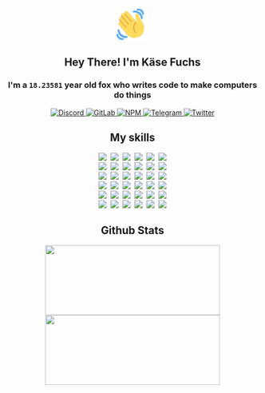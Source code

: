 <div><p align=center><img src=./resources/images/wave.gif width=64px height=64px></p><h2 align=center>Hey There! I'm Käse Fuchs</h2><h3 align=center>I'm a <code>18.23581</code> year old fox who writes code to make computers do things</h3><p align=center><a href=https://discord.com/users/507526681125322772><img alt=Discord src="https://img.shields.io/badge/Discord-5865F2?logo=discord&logoColor=white&style=flat-square#6812ef299c8a2f8a4627ae1ee7ed4ee8"> </a><a href=https://gitlab.com/kasefuchs><img alt=GitLab src="https://img.shields.io/badge/GitLab-330F63?logo=gitlab&logoColor=white&style=flat-square#6812ef299c8a2f8a4627ae1ee7ed4ee8"> </a><a href=https://npmjs.com/~kasefuchs><img alt=NPM src="https://img.shields.io/badge/NPM-CB3837?logo=npm&logoColor=white&style=flat-square#6812ef299c8a2f8a4627ae1ee7ed4ee8"> </a><a href=https://t.me/kasefuchs><img alt=Telegram src="https://img.shields.io/badge/Telegram-2CA5E0?logo=telegram&logoColor=white&style=flat-square#6812ef299c8a2f8a4627ae1ee7ed4ee8"> </a><a href=https://twitter.com/kasefuchs><img alt=Twitter src="https://img.shields.io/badge/Twitter-1DA1F2?logo=twitter&logoColor=white&style=flat-square#6812ef299c8a2f8a4627ae1ee7ed4ee8"></a></p><h2 align=center>My skills</h2><p align=center><a href=https://aws.amazon.com/ ><picture><source srcset="https://skillicons.dev/icons?i=aws&theme=dark#6812ef299c8a2f8a4627ae1ee7ed4ee8" media="(prefers-color-scheme: dark)"><source srcset="https://skillicons.dev/icons?i=aws&theme=light#6812ef299c8a2f8a4627ae1ee7ed4ee8" media="(prefers-color-scheme: light), (prefers-color-scheme: no-preference)"><img src="https://skillicons.dev/icons?i=aws&theme=light#6812ef299c8a2f8a4627ae1ee7ed4ee8"></picture></a>&nbsp;&nbsp;<a href=https://en.wikipedia.org/wiki/Bash_(Unix_shell)><picture><source srcset="https://skillicons.dev/icons?i=bash&theme=dark#6812ef299c8a2f8a4627ae1ee7ed4ee8" media="(prefers-color-scheme: dark)"><source srcset="https://skillicons.dev/icons?i=bash&theme=light#6812ef299c8a2f8a4627ae1ee7ed4ee8" media="(prefers-color-scheme: light), (prefers-color-scheme: no-preference)"><img src="https://skillicons.dev/icons?i=bash&theme=light#6812ef299c8a2f8a4627ae1ee7ed4ee8"></picture></a>&nbsp;&nbsp;<a href=https://discord.com/developers/docs><picture><source srcset="https://skillicons.dev/icons?i=bots&theme=dark#6812ef299c8a2f8a4627ae1ee7ed4ee8" media="(prefers-color-scheme: dark)"><source srcset="https://skillicons.dev/icons?i=bots&theme=light#6812ef299c8a2f8a4627ae1ee7ed4ee8" media="(prefers-color-scheme: light), (prefers-color-scheme: no-preference)"><img src="https://skillicons.dev/icons?i=bots&theme=light#6812ef299c8a2f8a4627ae1ee7ed4ee8"></picture></a>&nbsp;&nbsp;<a href=https://www.cloudflare.com/ ><picture><source srcset="https://skillicons.dev/icons?i=cloudflare&theme=dark#6812ef299c8a2f8a4627ae1ee7ed4ee8" media="(prefers-color-scheme: dark)"><source srcset="https://skillicons.dev/icons?i=cloudflare&theme=light#6812ef299c8a2f8a4627ae1ee7ed4ee8" media="(prefers-color-scheme: light), (prefers-color-scheme: no-preference)"><img src="https://skillicons.dev/icons?i=cloudflare&theme=light#6812ef299c8a2f8a4627ae1ee7ed4ee8"></picture></a>&nbsp;&nbsp;<a href=https://en.wikipedia.org/wiki/CSS><picture><source srcset="https://skillicons.dev/icons?i=css&theme=dark#6812ef299c8a2f8a4627ae1ee7ed4ee8" media="(prefers-color-scheme: dark)"><source srcset="https://skillicons.dev/icons?i=css&theme=light#6812ef299c8a2f8a4627ae1ee7ed4ee8" media="(prefers-color-scheme: light), (prefers-color-scheme: no-preference)"><img src="https://skillicons.dev/icons?i=css&theme=light#6812ef299c8a2f8a4627ae1ee7ed4ee8"></picture></a>&nbsp;&nbsp;<a href=https://www.docker.com/ ><picture><source srcset="https://skillicons.dev/icons?i=docker&theme=dark#6812ef299c8a2f8a4627ae1ee7ed4ee8" media="(prefers-color-scheme: dark)"><source srcset="https://skillicons.dev/icons?i=docker&theme=light#6812ef299c8a2f8a4627ae1ee7ed4ee8" media="(prefers-color-scheme: light), (prefers-color-scheme: no-preference)"><img src="https://skillicons.dev/icons?i=docker&theme=light#6812ef299c8a2f8a4627ae1ee7ed4ee8"></picture></a><br><a href=https://www.electronjs.org/ ><picture><source srcset="https://skillicons.dev/icons?i=electron&theme=dark#6812ef299c8a2f8a4627ae1ee7ed4ee8" media="(prefers-color-scheme: dark)"><source srcset="https://skillicons.dev/icons?i=electron&theme=light#6812ef299c8a2f8a4627ae1ee7ed4ee8" media="(prefers-color-scheme: light), (prefers-color-scheme: no-preference)"><img src="https://skillicons.dev/icons?i=electron&theme=light#6812ef299c8a2f8a4627ae1ee7ed4ee8"></picture></a>&nbsp;&nbsp;<a href=https://expressjs.com/ ><picture><source srcset="https://skillicons.dev/icons?i=express&theme=dark#6812ef299c8a2f8a4627ae1ee7ed4ee8" media="(prefers-color-scheme: dark)"><source srcset="https://skillicons.dev/icons?i=express&theme=light#6812ef299c8a2f8a4627ae1ee7ed4ee8" media="(prefers-color-scheme: light), (prefers-color-scheme: no-preference)"><img src="https://skillicons.dev/icons?i=express&theme=light#6812ef299c8a2f8a4627ae1ee7ed4ee8"></picture></a>&nbsp;&nbsp;<a href=https://www.figma.com/ ><picture><source srcset="https://skillicons.dev/icons?i=figma&theme=dark#6812ef299c8a2f8a4627ae1ee7ed4ee8" media="(prefers-color-scheme: dark)"><source srcset="https://skillicons.dev/icons?i=figma&theme=light#6812ef299c8a2f8a4627ae1ee7ed4ee8" media="(prefers-color-scheme: light), (prefers-color-scheme: no-preference)"><img src="https://skillicons.dev/icons?i=figma&theme=light#6812ef299c8a2f8a4627ae1ee7ed4ee8"></picture></a>&nbsp;&nbsp;<a href=https://firebase.google.com/ ><picture><source srcset="https://skillicons.dev/icons?i=firebase&theme=dark#6812ef299c8a2f8a4627ae1ee7ed4ee8" media="(prefers-color-scheme: dark)"><source srcset="https://skillicons.dev/icons?i=firebase&theme=light#6812ef299c8a2f8a4627ae1ee7ed4ee8" media="(prefers-color-scheme: light), (prefers-color-scheme: no-preference)"><img src="https://skillicons.dev/icons?i=firebase&theme=light#6812ef299c8a2f8a4627ae1ee7ed4ee8"></picture></a>&nbsp;&nbsp;<a href=https://flask.palletsprojects.com/ ><picture><source srcset="https://skillicons.dev/icons?i=flask&theme=dark#6812ef299c8a2f8a4627ae1ee7ed4ee8" media="(prefers-color-scheme: dark)"><source srcset="https://skillicons.dev/icons?i=flask&theme=light#6812ef299c8a2f8a4627ae1ee7ed4ee8" media="(prefers-color-scheme: light), (prefers-color-scheme: no-preference)"><img src="https://skillicons.dev/icons?i=flask&theme=light#6812ef299c8a2f8a4627ae1ee7ed4ee8"></picture></a>&nbsp;&nbsp;<a href=https://cloud.google.com/ ><picture><source srcset="https://skillicons.dev/icons?i=gcp&theme=dark#6812ef299c8a2f8a4627ae1ee7ed4ee8" media="(prefers-color-scheme: dark)"><source srcset="https://skillicons.dev/icons?i=gcp&theme=light#6812ef299c8a2f8a4627ae1ee7ed4ee8" media="(prefers-color-scheme: light), (prefers-color-scheme: no-preference)"><img src="https://skillicons.dev/icons?i=gcp&theme=light#6812ef299c8a2f8a4627ae1ee7ed4ee8"></picture></a><br><a href=https://git-scm.com/ ><picture><source srcset="https://skillicons.dev/icons?i=git&theme=dark#6812ef299c8a2f8a4627ae1ee7ed4ee8" media="(prefers-color-scheme: dark)"><source srcset="https://skillicons.dev/icons?i=git&theme=light#6812ef299c8a2f8a4627ae1ee7ed4ee8" media="(prefers-color-scheme: light), (prefers-color-scheme: no-preference)"><img src="https://skillicons.dev/icons?i=git&theme=light#6812ef299c8a2f8a4627ae1ee7ed4ee8"></picture></a>&nbsp;&nbsp;<a href=https://github.com/ ><picture><source srcset="https://skillicons.dev/icons?i=github&theme=dark#6812ef299c8a2f8a4627ae1ee7ed4ee8" media="(prefers-color-scheme: dark)"><source srcset="https://skillicons.dev/icons?i=github&theme=light#6812ef299c8a2f8a4627ae1ee7ed4ee8" media="(prefers-color-scheme: light), (prefers-color-scheme: no-preference)"><img src="https://skillicons.dev/icons?i=github&theme=light#6812ef299c8a2f8a4627ae1ee7ed4ee8"></picture></a>&nbsp;&nbsp;<a href=https://gitlab.com/ ><picture><source srcset="https://skillicons.dev/icons?i=gitlab&theme=dark#6812ef299c8a2f8a4627ae1ee7ed4ee8" media="(prefers-color-scheme: dark)"><source srcset="https://skillicons.dev/icons?i=gitlab&theme=light#6812ef299c8a2f8a4627ae1ee7ed4ee8" media="(prefers-color-scheme: light), (prefers-color-scheme: no-preference)"><img src="https://skillicons.dev/icons?i=gitlab&theme=light#6812ef299c8a2f8a4627ae1ee7ed4ee8"></picture></a>&nbsp;&nbsp;<a href=https://www.heroku.com/ ><picture><source srcset="https://skillicons.dev/icons?i=heroku&theme=dark#6812ef299c8a2f8a4627ae1ee7ed4ee8" media="(prefers-color-scheme: dark)"><source srcset="https://skillicons.dev/icons?i=heroku&theme=light#6812ef299c8a2f8a4627ae1ee7ed4ee8" media="(prefers-color-scheme: light), (prefers-color-scheme: no-preference)"><img src="https://skillicons.dev/icons?i=heroku&theme=light#6812ef299c8a2f8a4627ae1ee7ed4ee8"></picture></a>&nbsp;&nbsp;<a href=https://en.wikipedia.org/wiki/HTML><picture><source srcset="https://skillicons.dev/icons?i=html&theme=dark#6812ef299c8a2f8a4627ae1ee7ed4ee8" media="(prefers-color-scheme: dark)"><source srcset="https://skillicons.dev/icons?i=html&theme=light#6812ef299c8a2f8a4627ae1ee7ed4ee8" media="(prefers-color-scheme: light), (prefers-color-scheme: no-preference)"><img src="https://skillicons.dev/icons?i=html&theme=light#6812ef299c8a2f8a4627ae1ee7ed4ee8"></picture></a>&nbsp;&nbsp;<a href=https://en.wikipedia.org/wiki/JavaScript><picture><source srcset="https://skillicons.dev/icons?i=js&theme=dark#6812ef299c8a2f8a4627ae1ee7ed4ee8" media="(prefers-color-scheme: dark)"><source srcset="https://skillicons.dev/icons?i=js&theme=light#6812ef299c8a2f8a4627ae1ee7ed4ee8" media="(prefers-color-scheme: light), (prefers-color-scheme: no-preference)"><img src="https://skillicons.dev/icons?i=js&theme=light#6812ef299c8a2f8a4627ae1ee7ed4ee8"></picture></a><br><a href=https://en.wikipedia.org/wiki/Linux><picture><source srcset="https://skillicons.dev/icons?i=linux&theme=dark#6812ef299c8a2f8a4627ae1ee7ed4ee8" media="(prefers-color-scheme: dark)"><source srcset="https://skillicons.dev/icons?i=linux&theme=light#6812ef299c8a2f8a4627ae1ee7ed4ee8" media="(prefers-color-scheme: light), (prefers-color-scheme: no-preference)"><img src="https://skillicons.dev/icons?i=linux&theme=light#6812ef299c8a2f8a4627ae1ee7ed4ee8"></picture></a>&nbsp;&nbsp;<a href=https://mui.com/ ><picture><source srcset="https://skillicons.dev/icons?i=materialui&theme=dark#6812ef299c8a2f8a4627ae1ee7ed4ee8" media="(prefers-color-scheme: dark)"><source srcset="https://skillicons.dev/icons?i=materialui&theme=light#6812ef299c8a2f8a4627ae1ee7ed4ee8" media="(prefers-color-scheme: light), (prefers-color-scheme: no-preference)"><img src="https://skillicons.dev/icons?i=materialui&theme=light#6812ef299c8a2f8a4627ae1ee7ed4ee8"></picture></a>&nbsp;&nbsp;<a href=https://en.wikipedia.org/wiki/Markdown><picture><source srcset="https://skillicons.dev/icons?i=md&theme=dark#6812ef299c8a2f8a4627ae1ee7ed4ee8" media="(prefers-color-scheme: dark)"><source srcset="https://skillicons.dev/icons?i=md&theme=light#6812ef299c8a2f8a4627ae1ee7ed4ee8" media="(prefers-color-scheme: light), (prefers-color-scheme: no-preference)"><img src="https://skillicons.dev/icons?i=md&theme=light#6812ef299c8a2f8a4627ae1ee7ed4ee8"></picture></a>&nbsp;&nbsp;<a href=https://www.mongodb.com/ ><picture><source srcset="https://skillicons.dev/icons?i=mongodb&theme=dark#6812ef299c8a2f8a4627ae1ee7ed4ee8" media="(prefers-color-scheme: dark)"><source srcset="https://skillicons.dev/icons?i=mongodb&theme=light#6812ef299c8a2f8a4627ae1ee7ed4ee8" media="(prefers-color-scheme: light), (prefers-color-scheme: no-preference)"><img src="https://skillicons.dev/icons?i=mongodb&theme=light#6812ef299c8a2f8a4627ae1ee7ed4ee8"></picture></a>&nbsp;&nbsp;<a href=https://www.mysql.com/ ><picture><source srcset="https://skillicons.dev/icons?i=mysql&theme=dark#6812ef299c8a2f8a4627ae1ee7ed4ee8" media="(prefers-color-scheme: dark)"><source srcset="https://skillicons.dev/icons?i=mysql&theme=light#6812ef299c8a2f8a4627ae1ee7ed4ee8" media="(prefers-color-scheme: light), (prefers-color-scheme: no-preference)"><img src="https://skillicons.dev/icons?i=mysql&theme=light#6812ef299c8a2f8a4627ae1ee7ed4ee8"></picture></a>&nbsp;&nbsp;<a href=https://nextjs.org/ ><picture><source srcset="https://skillicons.dev/icons?i=nextjs&theme=dark#6812ef299c8a2f8a4627ae1ee7ed4ee8" media="(prefers-color-scheme: dark)"><source srcset="https://skillicons.dev/icons?i=nextjs&theme=light#6812ef299c8a2f8a4627ae1ee7ed4ee8" media="(prefers-color-scheme: light), (prefers-color-scheme: no-preference)"><img src="https://skillicons.dev/icons?i=nextjs&theme=light#6812ef299c8a2f8a4627ae1ee7ed4ee8"></picture></a><br><a href=https://nodejs.org/en/ ><picture><source srcset="https://skillicons.dev/icons?i=nodejs&theme=dark#6812ef299c8a2f8a4627ae1ee7ed4ee8" media="(prefers-color-scheme: dark)"><source srcset="https://skillicons.dev/icons?i=nodejs&theme=light#6812ef299c8a2f8a4627ae1ee7ed4ee8" media="(prefers-color-scheme: light), (prefers-color-scheme: no-preference)"><img src="https://skillicons.dev/icons?i=nodejs&theme=light#6812ef299c8a2f8a4627ae1ee7ed4ee8"></picture></a>&nbsp;&nbsp;<a href=https://www.postgresql.org/ ><picture><source srcset="https://skillicons.dev/icons?i=postgres&theme=dark#6812ef299c8a2f8a4627ae1ee7ed4ee8" media="(prefers-color-scheme: dark)"><source srcset="https://skillicons.dev/icons?i=postgres&theme=light#6812ef299c8a2f8a4627ae1ee7ed4ee8" media="(prefers-color-scheme: light), (prefers-color-scheme: no-preference)"><img src="https://skillicons.dev/icons?i=postgres&theme=light#6812ef299c8a2f8a4627ae1ee7ed4ee8"></picture></a>&nbsp;&nbsp;<a href=https://learn.microsoft.com/en-us/powershell/ ><picture><source srcset="https://skillicons.dev/icons?i=powershell&theme=dark#6812ef299c8a2f8a4627ae1ee7ed4ee8" media="(prefers-color-scheme: dark)"><source srcset="https://skillicons.dev/icons?i=powershell&theme=light#6812ef299c8a2f8a4627ae1ee7ed4ee8" media="(prefers-color-scheme: light), (prefers-color-scheme: no-preference)"><img src="https://skillicons.dev/icons?i=powershell&theme=light#6812ef299c8a2f8a4627ae1ee7ed4ee8"></picture></a>&nbsp;&nbsp;<a href=https://www.python.org/ ><picture><source srcset="https://skillicons.dev/icons?i=py&theme=dark#6812ef299c8a2f8a4627ae1ee7ed4ee8" media="(prefers-color-scheme: dark)"><source srcset="https://skillicons.dev/icons?i=py&theme=light#6812ef299c8a2f8a4627ae1ee7ed4ee8" media="(prefers-color-scheme: light), (prefers-color-scheme: no-preference)"><img src="https://skillicons.dev/icons?i=py&theme=light#6812ef299c8a2f8a4627ae1ee7ed4ee8"></picture></a>&nbsp;&nbsp;<a href=https://www.raspberrypi.org/ ><picture><source srcset="https://skillicons.dev/icons?i=raspberrypi&theme=dark#6812ef299c8a2f8a4627ae1ee7ed4ee8" media="(prefers-color-scheme: dark)"><source srcset="https://skillicons.dev/icons?i=raspberrypi&theme=light#6812ef299c8a2f8a4627ae1ee7ed4ee8" media="(prefers-color-scheme: light), (prefers-color-scheme: no-preference)"><img src="https://skillicons.dev/icons?i=raspberrypi&theme=light#6812ef299c8a2f8a4627ae1ee7ed4ee8"></picture></a>&nbsp;&nbsp;<a href=https://reactjs.org/ ><picture><source srcset="https://skillicons.dev/icons?i=react&theme=dark#6812ef299c8a2f8a4627ae1ee7ed4ee8" media="(prefers-color-scheme: dark)"><source srcset="https://skillicons.dev/icons?i=react&theme=light#6812ef299c8a2f8a4627ae1ee7ed4ee8" media="(prefers-color-scheme: light), (prefers-color-scheme: no-preference)"><img src="https://skillicons.dev/icons?i=react&theme=light#6812ef299c8a2f8a4627ae1ee7ed4ee8"></picture></a><br><a href=https://redux.js.org/ ><picture><source srcset="https://skillicons.dev/icons?i=redux&theme=dark#6812ef299c8a2f8a4627ae1ee7ed4ee8" media="(prefers-color-scheme: dark)"><source srcset="https://skillicons.dev/icons?i=redux&theme=light#6812ef299c8a2f8a4627ae1ee7ed4ee8" media="(prefers-color-scheme: light), (prefers-color-scheme: no-preference)"><img src="https://skillicons.dev/icons?i=redux&theme=light#6812ef299c8a2f8a4627ae1ee7ed4ee8"></picture></a>&nbsp;&nbsp;<a href=https://en.wikipedia.org/wiki/Regular_expression><picture><source srcset="https://skillicons.dev/icons?i=regex&theme=dark#6812ef299c8a2f8a4627ae1ee7ed4ee8" media="(prefers-color-scheme: dark)"><source srcset="https://skillicons.dev/icons?i=regex&theme=light#6812ef299c8a2f8a4627ae1ee7ed4ee8" media="(prefers-color-scheme: light), (prefers-color-scheme: no-preference)"><img src="https://skillicons.dev/icons?i=regex&theme=light#6812ef299c8a2f8a4627ae1ee7ed4ee8"></picture></a>&nbsp;&nbsp;<a href=https://en.wikipedia.org/wiki/Sass_(stylesheet_language)><picture><source srcset="https://skillicons.dev/icons?i=sass&theme=dark#6812ef299c8a2f8a4627ae1ee7ed4ee8" media="(prefers-color-scheme: dark)"><source srcset="https://skillicons.dev/icons?i=sass&theme=light#6812ef299c8a2f8a4627ae1ee7ed4ee8" media="(prefers-color-scheme: light), (prefers-color-scheme: no-preference)"><img src="https://skillicons.dev/icons?i=sass&theme=light#6812ef299c8a2f8a4627ae1ee7ed4ee8"></picture></a>&nbsp;&nbsp;<a href=https://www.typescriptlang.org/ ><picture><source srcset="https://skillicons.dev/icons?i=ts&theme=dark#6812ef299c8a2f8a4627ae1ee7ed4ee8" media="(prefers-color-scheme: dark)"><source srcset="https://skillicons.dev/icons?i=ts&theme=light#6812ef299c8a2f8a4627ae1ee7ed4ee8" media="(prefers-color-scheme: light), (prefers-color-scheme: no-preference)"><img src="https://skillicons.dev/icons?i=ts&theme=light#6812ef299c8a2f8a4627ae1ee7ed4ee8"></picture></a>&nbsp;&nbsp;<a href=https://unity.com/ ><picture><source srcset="https://skillicons.dev/icons?i=unity&theme=dark#6812ef299c8a2f8a4627ae1ee7ed4ee8" media="(prefers-color-scheme: dark)"><source srcset="https://skillicons.dev/icons?i=unity&theme=light#6812ef299c8a2f8a4627ae1ee7ed4ee8" media="(prefers-color-scheme: light), (prefers-color-scheme: no-preference)"><img src="https://skillicons.dev/icons?i=unity&theme=light#6812ef299c8a2f8a4627ae1ee7ed4ee8"></picture></a>&nbsp;&nbsp;<a href=https://workers.cloudflare.com/ ><picture><source srcset="https://skillicons.dev/icons?i=workers&theme=dark#6812ef299c8a2f8a4627ae1ee7ed4ee8" media="(prefers-color-scheme: dark)"><source srcset="https://skillicons.dev/icons?i=workers&theme=light#6812ef299c8a2f8a4627ae1ee7ed4ee8" media="(prefers-color-scheme: light), (prefers-color-scheme: no-preference)"><img src="https://skillicons.dev/icons?i=workers&theme=light#6812ef299c8a2f8a4627ae1ee7ed4ee8"></picture></a><br></p><h2 align=center>Github Stats</h2><p align=center><picture><source srcset="https://github-readme-stats-kasefuchs.vercel.app/api/?count_private=true&hide_border=true&hide_rank=true&line_height=20&hide_title=true&username=Kasefuchs&theme=dark#6812ef299c8a2f8a4627ae1ee7ed4ee8" media="(prefers-color-scheme: dark)"><source srcset="https://github-readme-stats-kasefuchs.vercel.app/api/?count_private=true&hide_border=true&hide_rank=true&line_height=20&hide_title=true&username=Kasefuchs&theme=light#6812ef299c8a2f8a4627ae1ee7ed4ee8" media="(prefers-color-scheme: light), (prefers-color-scheme: no-preference)"><img align=middle width=350 height=140 src="https://github-readme-stats-kasefuchs.vercel.app/api/?count_private=true&hide_border=true&hide_rank=true&line_height=20&hide_title=true&username=Kasefuchs&theme=light#6812ef299c8a2f8a4627ae1ee7ed4ee8"></picture><picture><source srcset="https://github-readme-stats-kasefuchs.vercel.app/api/top-langs/?count_private=true&hide_border=true&layout=compact&username=Kasefuchs&theme=dark#6812ef299c8a2f8a4627ae1ee7ed4ee8" media="(prefers-color-scheme: dark)"><source srcset="https://github-readme-stats-kasefuchs.vercel.app/api/top-langs/?count_private=true&hide_border=true&layout=compact&username=Kasefuchs&theme=light#6812ef299c8a2f8a4627ae1ee7ed4ee8" media="(prefers-color-scheme: light), (prefers-color-scheme: no-preference)"><img align=middle width=350 height=140 src="https://github-readme-stats-kasefuchs.vercel.app/api/top-langs/?count_private=true&hide_border=true&layout=compact&username=Kasefuchs&theme=light#6812ef299c8a2f8a4627ae1ee7ed4ee8"></picture></p><img src="https://hit.yhype.me/github/profile?user_id=64592097#6812ef299c8a2f8a4627ae1ee7ed4ee8" alt=""></div>